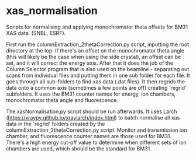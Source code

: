 # xas_normalisation
Scripts for normalising and applying monochromator theta offsets for BM31 XAS data. (SNBL, ESRF).

First run the columnExtraction_2thetaCorrection.py script, inputting the root directory at the top. If there's an offset on the monochromator theta angle
(this will likely be the case when using the side crystal), an offset can be set, and it will correct the energy axis. After that it does the job of the 
Column Selector program that is also used on the beamline - separating out scans from individual files and putting them in one sub folder for each file. 
It goes through all sub-folders to find xas data (.dat files). It then regrids the data onto a common axis (sometimes a few points are off) creating 
'regrid' subfolders. It uses the BM31 counter names for energy, ion chambers, monochromator theta angle and fluorescence.

The xasNormalisation.py script should be run afterwards. It uses Larch (https://xraypy.github.io/xraylarch/index.html) to batch normalise all xas data in the 
'regrid' folders created by the columnExtraction_2thetaCorrection.py script. Monitor and transmission ion chamber, and fluorescence counter names are those 
used for BM31. There's a high energy cut-off value to determine when different sets of ion chambers are used, which should be the standard for BM31.
